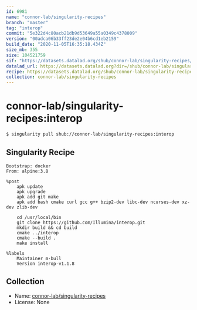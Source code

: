 ```yaml
---
id: 6981
name: "connor-lab/singularity-recipes"
branch: "master"
tag: "interop"
commit: "5e322d4c80acb21db9d53649a55a0349c4378009"
version: "00adca06b33ff23de2e04b6cd1eb2159"
build_date: "2020-11-05T16:35:18.434Z"
size_mb: 355
size: 104521759
sif: "https://datasets.datalad.org/shub/connor-lab/singularity-recipes/interop/2020-11-05-5e322d4c-00adca06/00adca06b33ff23de2e04b6cd1eb2159.simg"
datalad_url: https://datasets.datalad.org?dir=/shub/connor-lab/singularity-recipes/interop/2020-11-05-5e322d4c-00adca06/
recipe: https://datasets.datalad.org/shub/connor-lab/singularity-recipes/interop/2020-11-05-5e322d4c-00adca06/Singularity
collection: connor-lab/singularity-recipes
---
```


# connor-lab/singularity-recipes:interop

```bash
$ singularity pull shub://connor-lab/singularity-recipes:interop
```

## Singularity Recipe

```singularity
Bootstrap: docker
From: alpine:3.8

%post
    apk update
    apk upgrade
    apk add git make
    apk add bash cmake curl gcc g++ bzip2-dev libc-dev ncurses-dev xz-dev zlib-dev

    cd /usr/local/bin
    git clone https://github.com/Illumina/interop.git
    mkdir build && cd build
    cmake ../interop
    cmake --build .
    make install

%labels
    Maintainer m-bull
    Version interop-v1.1.8
```

## Collection

 - Name: [connor-lab/singularity-recipes](https://github.com/connor-lab/singularity-recipes)
 - License: None

